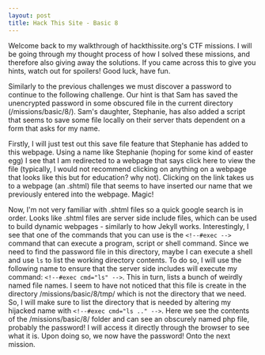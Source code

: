 ```yaml
---
layout: post
title: Hack This Site - Basic 8
---
```


Welcome back to my walkthrough of hackthissite.org's CTF missions. I will be going through my thought process of how I solved these missions, and therefore also giving away the solutions. If you came across this to give you hints, watch out for spoilers! Good luck, have fun.

Similarly to the previous challenges we must discover a password to continue to the following challenge. Our hint is that Sam has saved the unencrypted password in some obscured file in the current directory (/missions/basic/8/). Sam's daughter, Stephanie, has also added a script that seems to save some file locally on their server thats dependent on a form that asks for my name.

Firstly, I will just test out this save file feature that Stephanie has added to this webpage. Using a name like Stephanie (hoping for some kind of easter egg) I see that I am redirected to a webpage that says click here to view the file (typically, I would not recommend clicking on anything on a webpage that looks like this but for education? why not). Clicking on the link takes us to a webpage (an .shtml) file that seems to have inserted our name that we previously entered into the webpage. Magic!

Now, I'm not very familiar with .shtml files so a quick google search is in order. Looks like .shtml files are server side include files, which can be used to build dynamic webpages - similarly to how Jekyll works. Interestingly, I see that one of the commands that you can use is the `<!--#exec -->` command that can execute a program, script or shell command. Since we need to find the password file in this directory, maybe I can execute a shell and use `ls` to list the working directory contents. To do so, I will use the following name to ensure that the server side includes will execute my command: `<!--#exec cmd="ls" -->`. This in turn, lists a bunch of weirdly named file names. I seem to have not noticed that this file is create in the directory /missions/basic/8/tmp/ which is not the directory that we need. So, I will make sure to list the directory that is needed by altering my hijacked name with `<!--#exec cmd="ls .." -->`. Here we see the contents of the /missions/basic/8/ folder and can see an obscurely named php file, probably the password! I will access it directly through the browser to see what it is. Upon doing so, we now have the password! Onto the next mission.